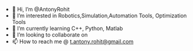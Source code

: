 - 👋 Hi, I’m @AntonyRohit
- 👀 I’m interested in Robotics,Simulation,Automation Tools, Optimization Tools
- 🌱 I’m currently learning C++, Python, Matlab
- 💞️ I’m looking to collaborate on 
- 📫 How to reach me @ t.antony.rohit@gmail.com

<!---
AntonyRohit/AntonyRohit is a ✨ special ✨ repository because its `README.md` (this file) appears on your GitHub profile.
You can click the Preview link to take a look at your changes.
--->
